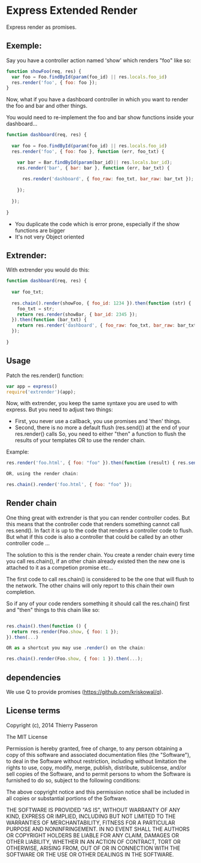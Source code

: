 # Express Extended Render

Express render as promises.

## Exemple:

Say you have a controller action named 'show' which renders "foo" like so:

```js
function showFoo(req, res) {
  var foo = Foo.findById(param(foo_id) || res.locals.foo_id)
  res.render('foo', { foo: foo });
}
```

Now, what if you have a dashboard controller in which you want to render the foo and bar and other things.

You would need to re-implement the foo and bar show functions inside your dashboard...

```js
function dashboard(req, res) {
  
  var foo = Foo.findById(param(foo_id) || res.locals.foo_id)
  res.render('foo', { foo: foo }, function (err, foo_txt) {

    var bar = Bar.findById(param(bar_id)|| res.locals.bar_id);
    res.render('bar', { bar: bar }, function (err, bar_txt) {
      
      res.render('dashboard', { foo_raw: foo_txt, bar_raw: bar_txt });
      
    });
  
  });
    
}
```

* You duplicate the code which is error prone, especially if the show functions are bigger
* It's not very Object oriented

## Extrender:

With extrender you would do this:

```js
function dashboard(req, res) {
 
  var foo_txt;
  
  res.chain().render(showFoo, { foo_id: 1234 }).then(function (str) {
    foo_txt = str;
    return res.render(showBar, { bar_id: 2345 });
  }).then(function (bar_txt) {
    return res.render('dashboard', { foo_raw: foo_txt, bar_raw: bar_txt });
  });
  
}
```

## Usage

Patch the res.render() function:

```js
var app = express()
require('extrender')(app);
```

Now, with extrender, you keep the same syntaxe you are used to with express. But you need to adjust two things:

* First, you never use a callback, you use promises and 'then' things.
* Second, there is no more a default flush (res.send()) at the end of your res.render() calls
So, you need to either "then" a function to flush the results of your templates OR to use the render chain.

Example:

```js
res.render('foo.html', { foo: "foo" }).then(function (result) { res.send(result); });

OR, using the render chain:

res.chain().render('foo.html', { foo: "foo" });
```

## Render chain

One thing great with extrender is that you can render controller codes. But this means that the controller code that renders something cannot call res.send(). In fact it is up to the code that renders a controller code to flush. But what if this code is also a controller that could be called by an other controller code ... 

The solution to this is the render chain. You create a render chain every time you call res.chain(), if an other chain already existed then the new one is attached to it as a competion promise etc... 

The first code to call res.chain() is considered to be the one that will flush to the network. The other chains will only report to this chain their own completion.

So if any of your code renders something it should call the res.chain() first and "then" things to this chain like so:

```js

res.chain().then(function () {
  return res.render(Foo.show, { foo: 1 });
}).then(...)

OR as a shortcut you may use .render() on the chain:

res.chain().render(Foo.show, { foo: 1 }).then(...);

```

## dependencies

We use Q to provide promises (https://github.com/kriskowal/q).


## License terms

Copyright (c), 2014 Thierry Passeron

The MIT License

Permission is hereby granted, free of charge, to any person obtaining a copy of this software and associated documentation files (the "Software"), to deal in the Software without restriction, including without limitation the rights to use, copy, modify, merge, publish, distribute, sublicense, and/or sell copies of the Software, and to permit persons to whom the Software is furnished to do so, subject to the following conditions:

The above copyright notice and this permission notice shall be included in all copies or substantial portions of the Software.

THE SOFTWARE IS PROVIDED "AS IS", WITHOUT WARRANTY OF ANY KIND, EXPRESS OR IMPLIED, INCLUDING BUT NOT LIMITED TO THE WARRANTIES OF MERCHANTABILITY, FITNESS FOR A PARTICULAR PURPOSE AND NONINFRINGEMENT. IN NO EVENT SHALL THE AUTHORS OR COPYRIGHT HOLDERS BE LIABLE FOR ANY CLAIM, DAMAGES OR OTHER LIABILITY, WHETHER IN AN ACTION OF CONTRACT, TORT OR OTHERWISE, ARISING FROM, OUT OF OR IN CONNECTION WITH THE SOFTWARE OR THE USE OR OTHER DEALINGS IN THE SOFTWARE.